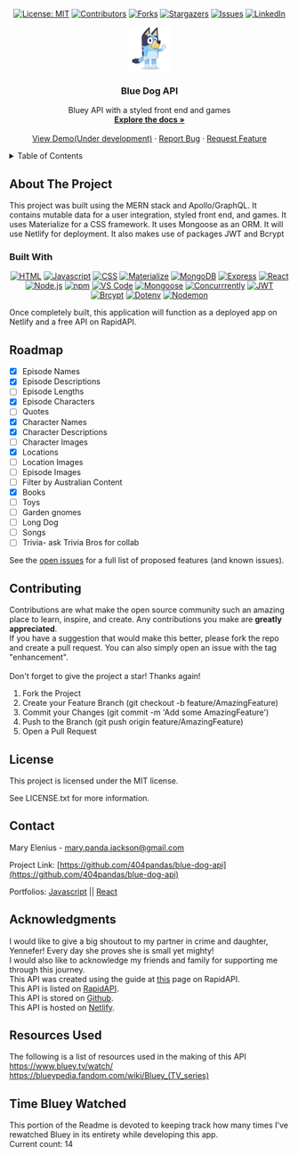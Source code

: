 <div align="center">

  <!-- Add badges using the following format: -->
  <!-- ![Name](urlToShieldHere)(urlToGithubHere) -->

[![License: MIT](https://img.shields.io/badge/License-MIT-yellow.svg)](https://opensource.org/licenses/MIT)
[![Contributors](https://img.shields.io/github/contributors/404pandas/blue-dog-api.svg?style=plastic&logo=appveyor)](https://github.com/404pandas/blue-dog-api/graphs/contributors)
[![Forks](https://img.shields.io/github/forks/404pandas/blue-dog-api.svg?style=plastic&logo=appveyor)](https://github.com/404pandas/blue-dog-api/network/members)
[![Stargazers](https://img.shields.io/github/stars/404pandas/blue-dog-api.svg?style=plastic&logo=appveyor)](https://github.com/404pandas/blue-dog-api/stargazers)
[![Issues](https://img.shields.io/github/issues/404pandas/blue-dog-api.svg?style=plastic&logo=appveyor)](https://github.com/404pandas/blue-dog-api/issues)
[![LinkedIn](https://img.shields.io/badge/-LinkedIn-black.svg?style=plastic&logo=appveyor&logo=linkedin&colorB=555)](https://linkedin.com/in/404pandas)

</div>

<!-- PROJECT LOGO -->

<div align="center">
  <a href="https://github.com/404pandas/blue-dog-api">
    <img src="./client/src/assets/Bluey_Wave.webp" alt="Logo" width="80" height="80">
  </a>

<h3 align="center">Blue Dog API</h3>

  <p align="center">
Bluey API with a styled front end and games    <br />
    <a href="https://github.com/404pandas/blue-dog-api"><strong>Explore the docs »</strong></a>
    <br />
    <br />
    <a href="https://github.com/404pandas/blue-dog-api">View Demo(Under development)</a>
    ·
    <a href="https://github.com/404pandas/blue-dog-api/issues">Report Bug</a>
    ·
    <a href="https://github.com/404pandas/blue-dog-api/issues">Request Feature</a>
  </p>
</div>

<!-- TABLE OF CONTENTS -->
<details>
  <summary>Table of Contents</summary>
  <ol>
    <li>
      <a href="#about-the-project">About The Project</a>
      <ul>
        <li><a href="#built-with">Built With</a></li>
      </ul>
    </li>
    <li>
      <a href="#getting-started">Getting Started</a>
      <ul>
        <li><a href="#installation">Installation</a></li>
      </ul>
    </li>
    <li><a href="#usage">Usage</a></li>
    <li><a href="#roadmap">Roadmap</a></li>
    <li><a href="#contributing">Contributing</a></li>
    <li><a href="#license">License</a></li>
    <li><a href="#contact">Contact</a></li>
    <li><a href="#acknowledgments">Acknowledgments</a></li>
  </ol>
</details>

<!-- ABOUT THE PROJECT -->

## About The Project

<!-- Add screenshots using the following format: -->
<!-- ![Screenshot alt description](directPathOfScreenshots) -->

This project was built using the MERN stack and Apollo/GraphQL. It contains mutable data for a user integration, styled front end, and games.
It uses Materialize for a CSS framework.
It uses Mongoose as an ORM.
It will use Netlify for deployment.
It also makes use of packages JWT and Bcrypt

### Built With

<div align="center">

[![HTML](https://img.shields.io/badge/Language-HTML-ff0000?style=plastic&logo=HTML5&logoWidth=10)](https://html.com/)
[![Javascript](https://img.shields.io/badge/Language-JavaScript-ff8000?style=plastic&logo=JavaScript&logoWidth=10)](https://javascript.info/)
[![CSS](https://img.shields.io/badge/Tool-CSS-ffff00?style=plastic&logo=css3&logoWidth=10)](https://developer.mozilla.org/en-US/docs/Web/CSS)
[![Materialize](https://img.shields.io/badge/Framework-Materialize-80ff00?style=plastic&logo=80ff00&logoWidth=10)](https://materializecss.com/)
[![MongoDB](https://img.shields.io/badge/Database-MongoDB-00ff00?style=plastic&logo=MongoDB&logoWidth=10)](https://www.mongodb.com/home)
[![Express](https://img.shields.io/badge/Framework-Express-00ff80?style=plastic&logo=Express&logoWidth=10)](https://expressjs.com/)
[![React](https://img.shields.io/badge/Framework-React.js-00ffff?style=plastic&logo=React&logoWidth=10)](https://reactjs.org/docs/getting-started.html)
[![Node.js](https://img.shields.io/badge/Framework-Node.js-0080ff?style=plastic&logo=Node.js&logoWidth=10)](https://nodejs.org/en/)
[![npm](https://img.shields.io/badge/Tool-npm-0000ff?style=plastic&logo=npm&logoWidth=10)](https://www.npmjs.com/)
[![VS Code](https://img.shields.io/badge/IDE-VSCode-8000ff?style=plastic&logo=VisualStudioCode&logoWidth=10)](https://code.visualstudio.com/docs)
[![Mongoose](https://img.shields.io/badge/ORM-Mongoose-ff00ff?style=plastic&logo=Mongoose&logoWidth=10)](https://code.visualstudio.com/docs)
[![Concurrrently](https://img.shields.io/badge/Package-Concurrrently-ff0080?style=plastic&logo=npm&logoWidth=10)](https://www.npmjs.com/package/concurrently/)
[![JWT](https://img.shields.io/badge/Package-JWT-ff00ff?style=plastic&logo=npm&logoWidth=10)](https://www.npmjs.com/package/jsonwebtoken)
[![Brcypt](https://img.shields.io/badge/Package-Bcrypt-8000ff?style=plastic&logo=npm&logoWidth=10)](https://www.npmjs.com/package/bcrypt)
[![Dotenv](https://img.shields.io/badge/Package-Dotenv-0000ff?style=plastic&logo=npm&logoWidth=10)](https://www.npmjs.com/package/dotenv)
[![Nodemon](https://img.shields.io/badge/Package-Nodemon-0080ff?style=plastic&logo=npm&logoWidth=10)](https://www.npmjs.com/package/nodemon)

</div>

Once completely built, this application will function as a deployed app on Netlify and a free API on RapidAPI.

## Roadmap

- [x] Episode Names
- [x] Episode Descriptions
- [ ] Episode Lengths
- [x] Episode Characters
- [ ] Quotes
- [x] Character Names
- [x] Character Descriptions
- [ ] Character Images
- [x] Locations
- [ ] Location Images
- [ ] Episode Images
- [ ] Filter by Australian Content
- [x] Books
- [ ] Toys
- [ ] Garden gnomes
- [ ] Long Dog
- [ ] Songs
- [ ] Trivia- ask Trivia Bros for collab

See the [open issues](https://github.com/404pandas/blue-dog-api/issues) for a full list of proposed features (and known issues).

<!-- CONTRIBUTING -->

## Contributing

Contributions are what make the open source community such an amazing place to learn, inspire, and create. Any contributions you make are **greatly appreciated**.
</br>
If you have a suggestion that would make this better, please fork the repo and create a pull request. You can also simply open an issue with the tag "enhancement".
</br></br>
Don't forget to give the project a star! Thanks again!

1. Fork the Project
2. Create your Feature Branch (git checkout -b feature/AmazingFeature)
3. Commit your Changes (git commit -m 'Add some AmazingFeature')
4. Push to the Branch (git push origin feature/AmazingFeature)
5. Open a Pull Request

<!-- LICENSE -->

## License

This project is licensed under the MIT license.

See LICENSE.txt for more information.

<!-- CONTACT -->

## Contact

Mary Elenius - mary.panda.jackson@gmail.com

Project Link: [https://github.com/404pandas/blue-dog-api](https://github.com/404pandas/blue-dog-api)

Portfolios: [Javascript]([https://404pandas.github.io]) || [React]([https://404pandas.github.io])

<!-- ACKNOWLEDGMENTS -->

## Acknowledgments

I would like to give a big shoutout to my partner in crime and daughter, Yennefer! Every day she proves she is small yet mighty!
</br>
I would also like to acknowledge my friends and family for supporting me through this journey.
</br>
This API was created using the guide at [this](https://rapidapi.com/guides/build-api-publish-on-rapidapi) page on RapidAPI.
</br>
This API is listed on [RapidAPI](https://rapidapi.com/).
</br>
This API is stored on [Github](https://github.com/).
</br>
This API is hosted on [Netlify](https://www.netlify.com/).

<!-- Resources -->

## Resources Used

The following is a list of resources used in the making of this API
</br>
https://www.bluey.tv/watch/
</br>
https://blueypedia.fandom.com/wiki/Bluey_(TV_series)

<!-- Counter -->

## Time Bluey Watched

This portion of the Readme is devoted to keeping track how many times I've rewatched Bluey in its entirety while developing this app.
</br>
Current count: 14
